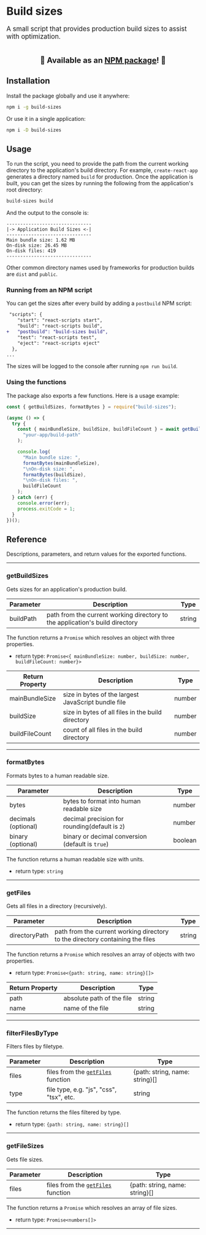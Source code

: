 # Build sizes

<div style="font-size:17px;">
    A small script that provides production build sizes to assist with optimization.
</div>

<div align="center" style="margin-top:40px; margin-bottom:10px; font-weight:700;font-size:20px;">
    🚀 Available as an
    <a href="https://www.npmjs.com/package/build-sizes" target="_blank" rel="noreferrer noopener">NPM package</a>!
    🚀
</div>

## Installation

Install the package globally and use it anywhere:

```bash
npm i -g build-sizes
```

Or use it in a single application:

```bash
npm i -D build-sizes
```

## Usage

To run the script, you need to provide the path from the current working directory to the application's build directory. For example, `create-react-app` generates a directory named `build` for production. Once the application is built, you can get the sizes by running the following from the application's root directory:

```bash
build-sizes build
```

And the output to the console is:

```
-------------------------------
|-> Application Build Sizes <-|
-------------------------------
Main bundle size: 1.62 MB
On-disk size: 26.45 MB
On-disk files: 419
-------------------------------
```

Other common directory names used by frameworks for production builds are `dist` and `public`.

### Running from an NPM script

You can get the sizes after every build by adding a `postbuild` NPM script:

```diff
 "scripts": {
    "start": "react-scripts start",
    "build": "react-scripts build",
+   "postbuild": "build-sizes build",
    "test": "react-scripts test",
    "eject": "react-scripts eject"
  },
...
```

The sizes will be logged to the console after running `npm run build`.

### Using the functions

The package also exports a few functions. Here is a usage example:

```js
const { getBuildSizes, formatBytes } = require("build-sizes");

(async () => {
  try {
    const { mainBundleSize, buildSize, buildFileCount } = await getBuildSizes(
      "your-app/build-path"
    );

    console.log(
      "Main bundle size: ",
      formatBytes(mainBundleSize),
      "\nOn-disk size: ",
      formatBytes(buildSize),
      "\nOn-disk files: ",
      buildFileCount
    );
  } catch (err) {
    console.error(err);
    process.exitCode = 1;
  }
})();
```


## Reference

Descriptions, parameters, and return values for the exported functions.

---

### getBuildSizes

Gets sizes for an application's production build.

| Parameter | Description                                                                  | Type   |
| --------- | ---------------------------------------------------------------------------- | ------ |
| buildPath | path from the current working directory to the application's build directory | string |

The function returns a `Promise` which resolves an object with three properties.
- return type: `Promise<{ mainBundleSize: number, buildSize: number, buildFileCount: number}>`

| Return Property | Description                                         | Type   |
| --------------- | --------------------------------------------------- | ------ |
| mainBundleSize  | size in bytes of the largest JavaScript bundle file | number |
| buildSize       | size in bytes of all files in the build directory   | number |
| buildFileCount  | count of all files in the build directory           | number |

---

### formatBytes

Formats bytes to a human readable size.

| Parameter           | Description                                      | Type    |
| ------------------- | ------------------------------------------------ | ------- |
| bytes               | bytes to format into human readable size         | number  |
| decimals (optional) | decimal precision for rounding(default is `2`)   | number  |
| binary (optional)   | binary or decimal conversion (default is `true`) | boolean |

The function returns a human readable size with units.
- return type: `string`

---

### getFiles

Gets all files in a directory (recursively).

| Parameter     | Description                                                                   | Type   |
| ------------- | ----------------------------------------------------------------------------- | ------ |
| directoryPath | path from the current working directory to the directory containing the files | string |

The function returns a `Promise` which resolves an array of objects with two properties.
- return type: `Promise<{path: string, name: string}[]>`

| Return Property | Description               | Type   |
| --------------- | ------------------------- | ------ |
| path            | absolute path of the file | string |
| name            | name of the file          | string |

---

### filterFilesByType

Filters files by filetype.

| Parameter | Description                                     | Type                           |
| --------- | ----------------------------------------------- | ------------------------------ |
| files     | files from the [`getFiles`](#getfiles) function | {path: string, name: string}[] |
| type      | file type, e.g. "js", "css", "tsx", etc.        | string                         |

The function returns the files filtered by type.
- return type: `{path: string, name: string}[]`

---

### getFileSizes

Gets file sizes.

| Parameter | Description                                     | Type                           |
| --------- | ----------------------------------------------- | ------------------------------ |
| files     | files from the [`getFiles`](#getfiles) function | {path: string, name: string}[] |


The function returns a `Promise` which resolves an array of file sizes.
- return type: `Promise<numbers[]>`

---